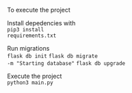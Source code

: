To execute the project

Install depedencies with<br>
<code>pip3 install requirements.txt</code>

Run migrations<br>
<code>flask db init</code>
<code>flask db migrate -m "Starting database"</code>
<code>flask db upgrade</code>

Execute the project<br>
<code>python3 main.py</code>
